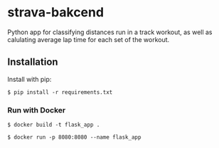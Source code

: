 # strava-bakcend

Python app for classifying distances run in a track workout, as well as calulating average lap time for each set of the workout.

## Installation

Install with pip:

```
$ pip install -r requirements.txt
```

### Run with Docker

```
$ docker build -t flask_app .

$ docker run -p 8080:8080 --name flask_app 
 
```

